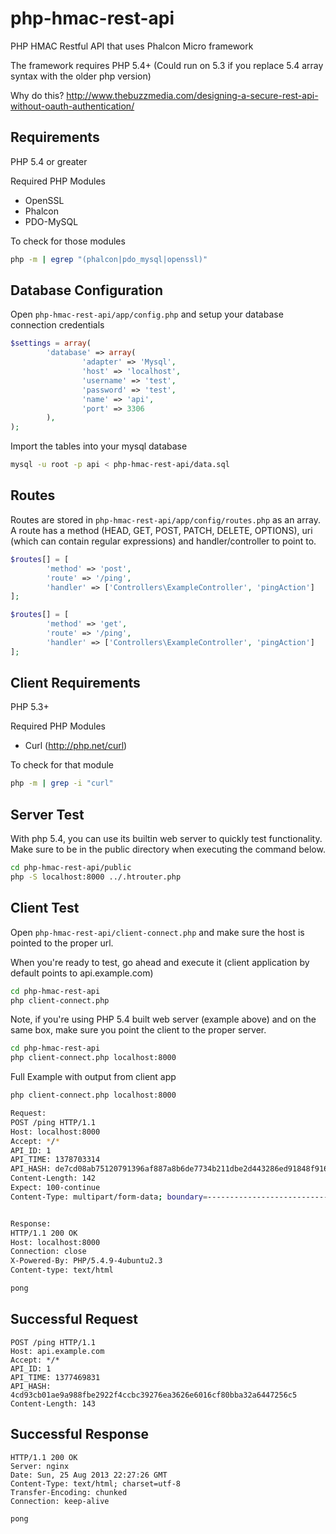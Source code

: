 php-hmac-rest-api
=================

PHP HMAC Restful API that uses Phalcon Micro framework

The framework requires PHP 5.4+ (Could run on 5.3 if you replace 5.4 array syntax with the older php version)

Why do this?
http://www.thebuzzmedia.com/designing-a-secure-rest-api-without-oauth-authentication/

Requirements
---------
PHP 5.4 or greater


Required PHP Modules
- OpenSSL
- Phalcon
- PDO-MySQL


To check for those modules
```bash
php -m | egrep "(phalcon|pdo_mysql|openssl)"
```

Database Configuration
--------------
Open  `php-hmac-rest-api/app/config.php` and setup your database connection credentials

```php
$settings = array(
        'database' => array(
                'adapter' => 'Mysql',
                'host' => 'localhost',
                'username' => 'test',
                'password' => 'test',
                'name' => 'api',
                'port' => 3306
        ),
);
```

Import the tables into your mysql database
```bash
mysql -u root -p api < php-hmac-rest-api/data.sql
```

Routes
-------------
Routes are stored in `php-hmac-rest-api/app/config/routes.php` as an array. A route has a method (HEAD, GET, POST, PATCH, DELETE, OPTIONS), uri (which can contain regular expressions) and handler/controller to point to.

```php
$routes[] = [
        'method' => 'post',
        'route' => '/ping',
        'handler' => ['Controllers\ExampleController', 'pingAction']
];

$routes[] = [
        'method' => 'get',
        'route' => '/ping',
        'handler' => ['Controllers\ExampleController', 'pingAction']
];
```

Client Requirements
-------------
PHP 5.3+

Required PHP Modules
- Curl (http://php.net/curl)

To check for that module
```bash
php -m | grep -i "curl"
```

Server Test
-------------

With php 5.4, you can use its builtin web server to quickly test functionality. Make sure to be in the public directory when executing the command below.

```bash
cd php-hmac-rest-api/public
php -S localhost:8000 ../.htrouter.php
```

Client Test
-------------

Open `php-hmac-rest-api/client-connect.php` and make sure the host is pointed to the proper url.


When you're ready to test, go ahead and execute it (client application by default points to api.example.com)
```bash
cd php-hmac-rest-api
php client-connect.php
```
Note, if you're using PHP 5.4 built web server (example above) and on the same box, make sure you point the client to the proper server.

```bash
cd php-hmac-rest-api
php client-connect.php localhost:8000
```

Full Example with output from client app
```bash
php client-connect.php localhost:8000

Request: 
POST /ping HTTP/1.1
Host: localhost:8000
Accept: */*
API_ID: 1
API_TIME: 1378703314
API_HASH: de7cd08ab75120791396af887a8b6de7734b211dbe2d443286ed91848f916190
Content-Length: 142
Expect: 100-continue
Content-Type: multipart/form-data; boundary=----------------------------5d9301537cda


Response:
HTTP/1.1 200 OK
Host: localhost:8000
Connection: close
X-Powered-By: PHP/5.4.9-4ubuntu2.3
Content-type: text/html

pong
```

Successful Request
---------------

```http
POST /ping HTTP/1.1
Host: api.example.com
Accept: */*
API_ID: 1
API_TIME: 1377469831
API_HASH: 4cd93cb01ae9a988fbe2922f4ccbc39276ea3626e6016cf80bba32a6447256c5
Content-Length: 143
```

Successful Response
---------------

```http
HTTP/1.1 200 OK
Server: nginx
Date: Sun, 25 Aug 2013 22:27:26 GMT
Content-Type: text/html; charset=utf-8
Transfer-Encoding: chunked
Connection: keep-alive

pong
```
